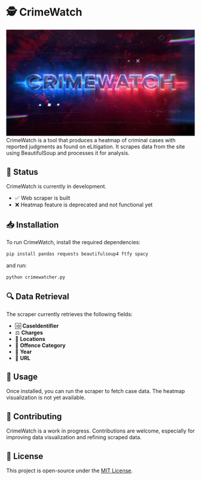 # 🕵️ CrimeWatch
<div align="center">
  <img src="./readme/crimewatch.jpg"></img>
</div>
CrimeWatch is a tool that produces a heatmap of criminal cases with reported judgments as found on eLitigation. It scrapes data from the site using BeautifulSoup and processes it for analysis.

## 🚧 Status

CrimeWatch is currently in development.
- ✅ Web scraper is built
- ❌ Heatmap feature is deprecated and not functional yet

## 📥 Installation

To run CrimeWatch, install the required dependencies:

```bash
pip install pandas requests beautifulsoup4 ftfy spacy
```

and run:
```bash
python crimewatcher.py
```

## 🔍 Data Retrieval

The scraper currently retrieves the following fields:
- 🆔 **CaseIdentifier**
- ⚖️ **Charges**
- 📍 **Locations**
- 🔑 **Offence Category**
- 📅 **Year**
- 🔗 **URL**

## 🚀 Usage

Once installed, you can run the scraper to fetch case data. The heatmap visualization is not yet available.

## 🤝 Contributing

CrimeWatch is a work in progress. Contributions are welcome, especially for improving data visualization and refining scraped data.

## 📜 License

This project is open-source under the [MIT License](LICENSE).
